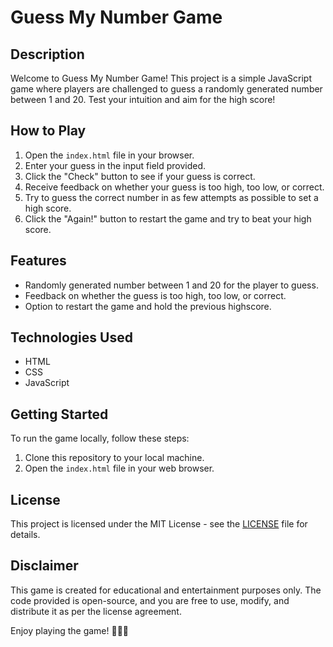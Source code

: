 # Guess My Number Game

## Description

Welcome to Guess My Number Game! This project is a simple JavaScript game where players are challenged to guess a randomly generated number between 1 and 20. Test your intuition and aim for the high score!

## How to Play

1. Open the `index.html` file in your browser.
2. Enter your guess in the input field provided.
3. Click the "Check" button to see if your guess is correct.
4. Receive feedback on whether your guess is too high, too low, or correct.
5. Try to guess the correct number in as few attempts as possible to set a high score.
6. Click the "Again!" button to restart the game and try to beat your high score.

## Features

- Randomly generated number between 1 and 20 for the player to guess.
- Feedback on whether the guess is too high, too low, or correct.
- Option to restart the game and hold the previous highscore.

## Technologies Used

- HTML
- CSS
- JavaScript

## Getting Started

To run the game locally, follow these steps:

1. Clone this repository to your local machine.
2. Open the `index.html` file in your web browser.

## License

This project is licensed under the MIT License - see the [LICENSE](LICENSE) file for details.

## Disclaimer

This game is created for educational and entertainment purposes only. The code provided is open-source, and you are free to use, modify, and distribute it as per the license agreement.

Enjoy playing the game! 👩🏻‍💻